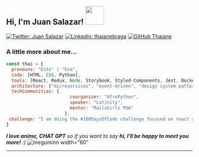 <h2> Hi, I'm Juan Salazar! <img src="https://media.giphy.com/media/mGcNjsfWAjY5AEZNw6/giphy.gif" width="50"></h2>


[![Twitter: Juan Salazar](https://img.shields.io/twitter/follow/ThaiiBraga?style=social)](https://twitter.com/ThaiiBraga)
[![Linkedin: thaianebraga](https://img.shields.io/badge/-thaianebraga-blue?style=flat-square&logo=Linkedin&logoColor=white&link=https://www.linkedin.com/in/thaianebraga/)](https://www.linkedin.com/in/thaianebraga/)
[![GitHub Thaiane](https://img.shields.io/github/followers/thaiane?label=follow&style=social)](https://github.com/Thaiane)


<h3> A little more about me...  </h3>

```javascript
const thai = {
  pronouns: "Esto" | "Eso",
  code: [HTML, CSS, Python],
  tools: [React, Redux, Node, Storybook, Styled-Components, Jest, Docker],
  architecture: ["microservices", "event-driven", "design system pattern"],
  techCommunities: {
                        coorganizer: "AfroPython",
                        speaker: "Latinity",
                        mentor: "RailsGirls POA"
                      },
 challenge: "I am doing the #100DaysOfCode challenge focused on react and typescript"
}
```

<em><b>I love anime, CHAT GPT</b> so if you want to say <b>hi, I'll be happy to meet you more!</b> :)</em>
![meguminn](https://github.com/DarkNess274/DarkNess274/assets/158103742/b4162ce3-9d69-44ed-b181-cce4c9d5a423) width="60"

---

